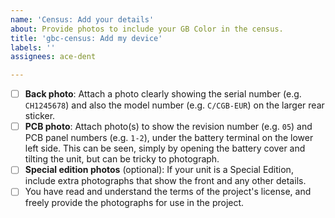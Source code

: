```yaml
---
name: 'Census: Add your details'
about: Provide photos to include your GB Color in the census.
title: 'gbc-census: Add my device'
labels: ''
assignees: ace-dent

---
```


- [ ] **Back photo**: Attach a photo clearly showing the serial number (e.g. `CH1245678`) and also the model number (e.g. `C/CGB-EUR`) on the larger rear sticker.
- [ ] **PCB photo**: Attach photo(s) to show the revision number (e.g. `05`) and PCB panel numbers (e.g. `1-2`), under the battery terminal on the lower left side. This can be seen, simply by opening the battery cover and tilting the unit, but can be tricky to photograph.
- [ ] **Special edition photos** (optional): If your unit is a Special Edition, include extra photographs that show the front and any other details.
- [ ] You have read and understand the terms of the project's license, and freely provide the photographs for use in the project.
